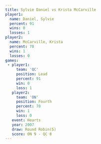 ```yaml
---
title: Sylvie Daniel vs Krista McCarville
player1:                  
  name: Daniel, Sylvie    
  percent: 91             
  wins: 0                 
  losses: 1               
player2:                  
  name: McCarville, Krista
  percent: 78             
  wins: 1                 
  losses: 0               
games:
 - player1:        
     team: 'QC'    
     position: Lead
     percent: 91   
     win: 0        
     loss: 1       
   player2:          
     team: 'ON'      
     position: Fourth
     percent: 78     
     win: 1          
     loss: 0         
   event: Hearts       
   year: 2007          
   draw: Round Robin(5)
   score: ON 9 - QC 8  
---
```

